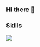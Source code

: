 ### Hi there 👋
### Skills
<a href="https://developer.mozilla.org/ko/docs/Learn/HTML/Introduction_to_HTML/Getting_started" target="_blank"><img src="https://img.shields.io/badge/뱃지레이블-배경색?style=for-the-badge&logo=#E34F26&logoColor=blue"/></a>
